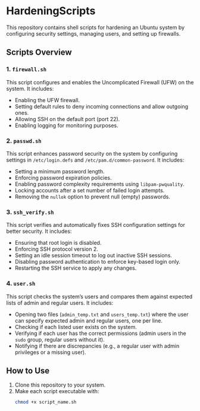 # HardeningScripts

This repository contains shell scripts for hardening an Ubuntu system by configuring security settings, managing users, and setting up firewalls.

## Scripts Overview

### 1. `firewall.sh`
This script configures and enables the Uncomplicated Firewall (UFW) on the system. It includes:
- Enabling the UFW firewall.
- Setting default rules to deny incoming connections and allow outgoing ones.
- Allowing SSH on the default port (port 22).
- Enabling logging for monitoring purposes.

### 2. `passwd.sh`
This script enhances password security on the system by configuring settings in `/etc/login.defs` and `/etc/pam.d/common-password`. It includes:
- Setting a minimum password length.
- Enforcing password expiration policies.
- Enabling password complexity requirements using `libpam-pwquality`.
- Locking accounts after a set number of failed login attempts.
- Removing the `nullok` option to prevent null (empty) passwords.

### 3. `ssh_verify.sh`
This script verifies and automatically fixes SSH configuration settings for better security. It includes:
- Ensuring that root login is disabled.
- Enforcing SSH protocol version 2.
- Setting an idle session timeout to log out inactive SSH sessions.
- Disabling password authentication to enforce key-based login only.
- Restarting the SSH service to apply any changes.

### 4. `user.sh`
This script checks the system’s users and compares them against expected lists of admin and regular users. It includes:
- Opening two files (`admin_temp.txt` and `users_temp.txt`) where the user can specify expected admin and regular users, one per line.
- Checking if each listed user exists on the system.
- Verifying if each user has the correct permissions (admin users in the `sudo` group, regular users without it).
- Notifying if there are discrepancies (e.g., a regular user with admin privileges or a missing user).

## How to Use

1. Clone this repository to your system.
2. Make each script executable with:
   ```bash
   chmod +x script_name.sh
